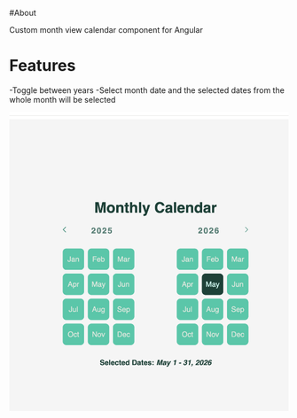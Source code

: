 #About

Custom month view calendar component for Angular

# Features
-Toggle between years
-Select month date and the selected dates from the whole month will be selected


![Description of Image](prototype.png)
